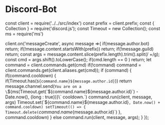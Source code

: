 # Discord-Bot

const client = require('../../src/index')
const prefix = client.prefix;
const { Collection } = require('discord.js');
const Timeout = new Collection();
const ms = require('ms')

client.on('messageCreate', async message =>{
    if(message.author.bot) return;
    if(!message.content.startsWith(prefix)) return;
    if(!message.guild) return;
    const args = message.content.slice(prefix.length).trim().split(/ +/g);
    const cmd = args.shift().toLowerCase();
    if(cmd.length == 0 ) return;
    let command = client.commands.get(cmd)
    if(!command) command = client.commands.get(client.aliases.get(cmd));
    if (command) {
        if(command.cooldown) {
            if(Timeout.has(`${command.name}${message.author.id}`)) return message.channel.send(`You are on a \`${ms(Timeout.get(`${command.name}${message.author.id}`) - Date.now(), {long : true})}\` cooldown.`)
            command.run(client, message, args)
            Timeout.set(`${command.name}${message.author.id}`, Date.now() + command.cooldown)
            setTimeout(() => {
                Timeout.delete(`${command.name}${message.author.id}`)
            }, command.cooldown)
        } else command.run(client, message, args);
    }
});
